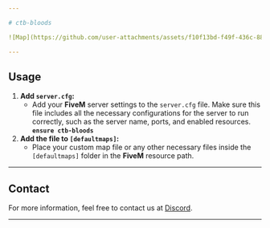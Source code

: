 ```yaml
---

# ctb-bloods

![Map](https://github.com/user-attachments/assets/f10f13bd-f49f-436c-882b-47f869575ab7)

---
```


## Usage

1. **Add `server.cfg`:**  
   - Add your **FiveM** server settings to the `server.cfg` file. Make sure this file includes all the necessary configurations for the server to run correctly, such as the server name, ports, and enabled resources.
**`ensure ctb-bloods`**
2. **Add the file to `[defaultmaps]`:**  
   - Place your custom map file or any other necessary files inside the `[defaultmaps]` folder in the **FiveM** resource path.
---


## Contact

For more information, feel free to contact us at [Discord](https://discord.gg/Ww467DSTAm).

---
